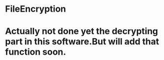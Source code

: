 # FileEncryption

# Actually not done yet the decrypting part in this software.But will add that function soon.
